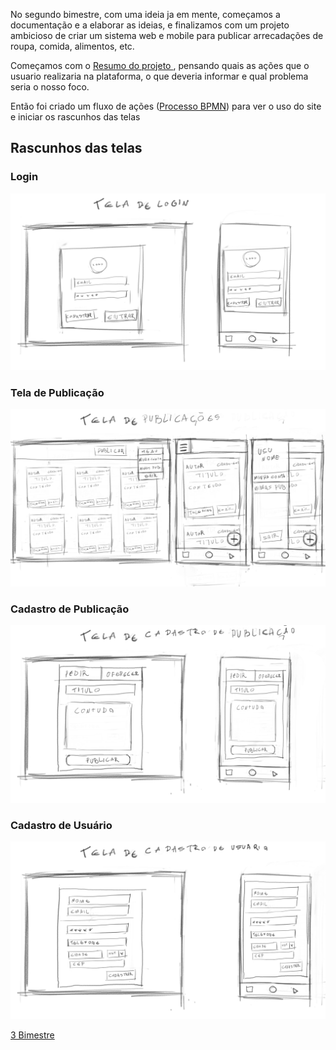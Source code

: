<p> No segundo bimestre, com uma ideia ja em mente, começamos a documentação e a elaborar as ideias, e finalizamos com um projeto ambicioso de criar um sistema web e mobile para 
publicar arrecadações de roupa, comida, alimentos, etc.</p>

<p> Começamos com o <a href="/2 bi/RESUMO DO PROJETO.pdf">Resumo do projeto </a>, pensando quais as ações que o usuario realizaria na plataforma, o que deveria informar e qual problema
seria o nosso foco.</p>

<p> Então foi criado um fluxo de ações (<a href="/2 bi/Processo BPMN (1).pdf">Processo BPMN</a>) para ver o uso do site e iniciar os rascunhos das telas</p>

<H2>Rascunhos das telas</h2>
<H3>Login</H3>
<img src="/2 bi/Tela de login.png">
<H3>Tela de Publicação</H3>
<img src="/2 bi/Tela de publicação.png">
<H3>Cadastro de Publicação</H3>
<img src="/2 bi/Telas de cadastro de publicação.png">
<H3>Cadastro de Usuário</H3>
<img src="/2 bi/Telas de cadastro de usuario.png">

<a href="/3 bi">3 Bimestre</a>
